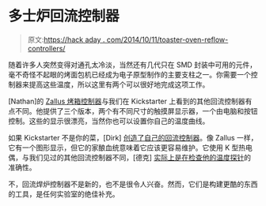 # 多士炉回流控制器

> 原文:[https://hack aday . com/2014/10/11/toaster-oven-reflow-controllers/](https://hackaday.com/2014/10/11/toaster-oven-reflow-controllers/)

随着许多人突然变得对通孔太冷淡，当然还有几代只在 SMD 封装中可用的元件，毫不奇怪不起眼的烤面包机已经成为电子原型制作的主要支柱之一。你需要一个控制器来提高这些温度，所以这里有两个可以很好地完成这项工作。

[Nathan]的 [Zallus 烤箱控制器](https://www.kickstarter.com/projects/1070729460/zallus-oven-controller?ref=category)与我们在 Kickstarter 上看到的其他回流控制器有点不同。他提供了三个版本，两个有不同尺寸的触摸屏显示器，一个由电脑和按钮控制。这些的显示很漂亮，当然你也可以设置你自己的温度曲线。

如果 Kickstarter 不是你的菜，[Dirk] [创造了自己的回流控制器](http://paladintech.wordpress.com/2014/10/11/hacking-required-to-get-the-reflow-master-shield-to-work-with-your-toaster-oven/)。像 Zallus 一样，它有一个图形显示，但它的家酿血统意味着它应该更容易维护。它使用 K 型热电偶，与我们见过的其他回流控制器不同，[德克] [实际上是在检查他的温度探针](http://paladintech.wordpress.com/2014/03/29/temperature-calibration-resolved/)的准确性。

不，回流焊炉控制器不是新的，也不是很令人兴奋。然而，它们是构建更酷的东西的工具，是任何实验室的绝佳补充。
